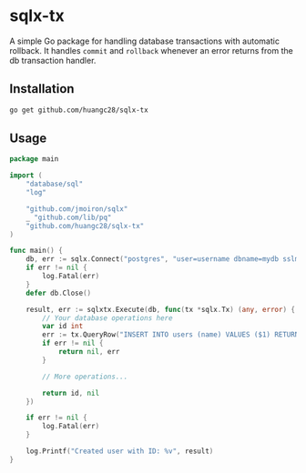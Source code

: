 # sqlx-tx

A simple Go package for handling database transactions with automatic rollback. It handles `commit` and `rollback` whenever an error returns from the db transaction handler.

## Installation

```bash
go get github.com/huangc28/sqlx-tx
```

## Usage

```go
package main

import (
    "database/sql"
    "log"

    "github.com/jmoiron/sqlx"
    _ "github.com/lib/pq"
    "github.com/huangc28/sqlx-tx"
)

func main() {
    db, err := sqlx.Connect("postgres", "user=username dbname=mydb sslmode=disable")
    if err != nil {
        log.Fatal(err)
    }
    defer db.Close()

    result, err := sqlxtx.Execute(db, func(tx *sqlx.Tx) (any, error) {
        // Your database operations here
        var id int
        err := tx.QueryRow("INSERT INTO users (name) VALUES ($1) RETURNING id", "John").Scan(&id)
        if err != nil {
            return nil, err
        }

        // More operations...

        return id, nil
    })

    if err != nil {
        log.Fatal(err)
    }

    log.Printf("Created user with ID: %v", result)
}
```

